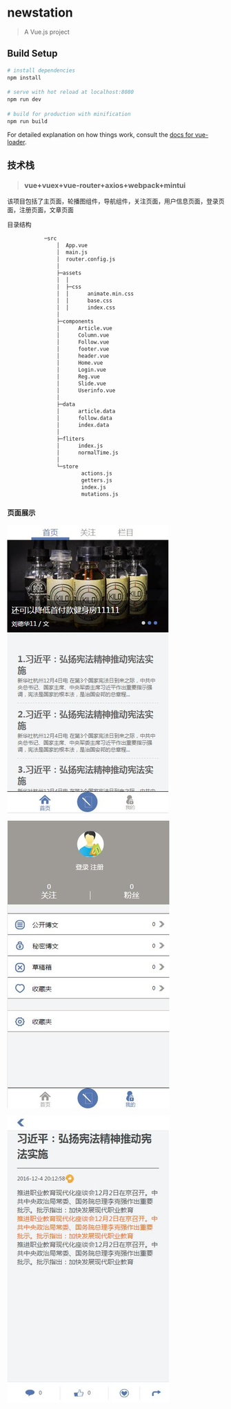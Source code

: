 # newstation

> A Vue.js project

## Build Setup

``` bash
# install dependencies
npm install

# serve with hot reload at localhost:8080
npm run dev

# build for production with minification
npm run build
```

For detailed explanation on how things work, consult the [docs for vue-loader](http://vuejs.github.io/vue-loader).

## 技术栈

> ### vue+vuex+vue-router+axios+webpack+mintui

该项目包括了主页面，轮播图组件，导航组件，关注页面，用户信息页面，登录页面，注册页面，文章页面

目录结构

				─src
					│  App.vue
					│  main.js
					│  router.config.js
					│  
					├─assets
					│  │  
					│  ├─css
					│  │      animate.min.css
					│  │      base.css
					│  │      index.css
					│          
					├─components
					│      Article.vue					
					│      Column.vue							
					│      Follow.vue
					│      footer.vue
					│      header.vue
					│      Home.vue
					│      Login.vue
					│      Reg.vue
					│      Slide.vue
					│      Userinfo.vue
					│      
					├─data
					│      article.data
					│      follow.data
					│      index.data
					│      
					├─fliters
					│      index.js
					│      normalTime.js
					│      
					└─store
							actions.js
							getters.js
							index.js
							mutations.js
      
	  
### 页面展示

![enter description here][1]


![enter description here][2]


  ![enter description here][3]


  [1]: ./images/%E4%B8%BB%E9%A1%B5.jpg "主页"
  [2]: ./images/%E4%B8%AA%E4%BA%BA%E4%BF%A1%E6%81%AF.jpg "个人信息"
  [3]: ./images/%E6%96%87%E7%AB%A0.jpg "文章"